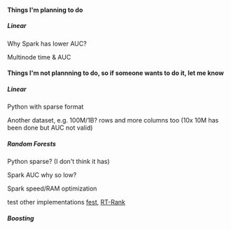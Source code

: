 


#### Things I'm planning to do


##### Linear

Why Spark has lower AUC? 

Multinode time & AUC




#### Things I'm not plannning to do, so if someone wants to do it, let me know 



##### Linear

Python with sparse format

Another dataset, e.g. 100M/1B? rows and more columns too (10x 10M has been done
but AUC not valid)



##### Random Forests

Python sparse? (I don't think it has)

Spark AUC why so low?

Spark speed/RAM optimization

test other implementations [fest](http://lowrank.net/nikos/fest/), 
[RT-Rank](https://sites.google.com/site/rtranking/home)


##### Boosting



